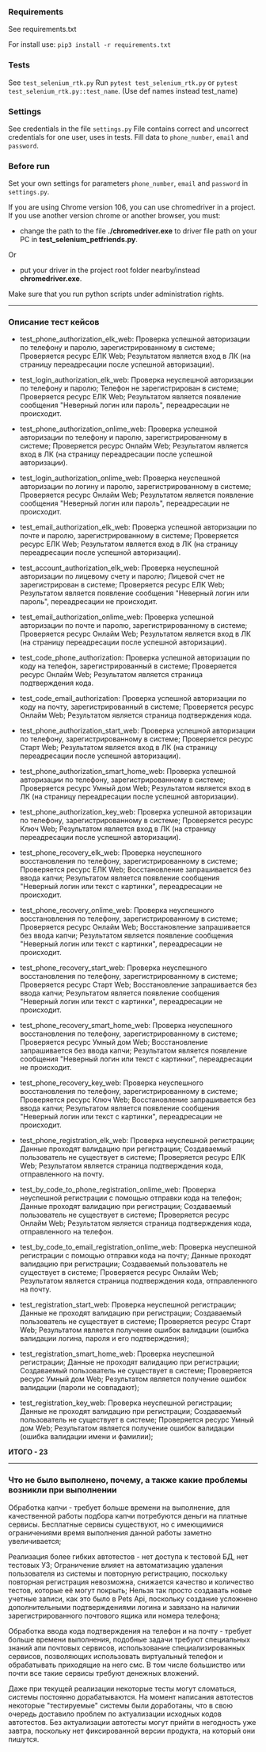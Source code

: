 ### Requirements

See requirements.txt

For install use:
`pip3 install -r requirements.txt`

### Tests

See `test_selenium_rtk.py`
Run `pytest test_selenium_rtk.py` or `pytest test_selenium_rtk.py::test_name`. (Use def names instead test_name)

### Settings
See credentials in the file `settings.py`
File contains correct and uncorrect credentials for one user, uses in tests.
Fill data to `phone_number`, `email` and `password`.

### Before run

Set your own settings for parameters `phone_number`, `email` and `password` in `settings.py`.

If you are using Chrome version 106, you can use chromedriver in a project.
If you use another version chrome or another browser, you must:
- change the path to the file __./chromedriver.exe__ to driver file path on your PC in __test_selenium_petfriends.py__.

Or

- put your driver in the project root folder nearby/instead __chromedriver.exe__.

Make sure that you run python scripts under administration rights.

***
### Описание тест кейсов

- test_phone_authorization_elk_web:
Проверка успешной авторизации по телефону и паролю, зарегистрированному в системе;
Проверяется ресурс ЕЛК Web;
Результатом является вход в ЛК (на страницу переадресации после успешной авторизации).

- test_login_authorization_elk_web:
Проверка неуспешной авторизации по телефону и паролю;
Телефон не зарегистрирован в системе;
Проверяется ресурс ЕЛК Web;
Результатом является появление сообщения "Неверный логин или пароль", переадресации не происходит.

- test_phone_authorization_onlime_web:
Проверка успешной авторизации по телефону и паролю, зарегистрированному в системе;
Проверяется ресурс Онлайм Web;
Результатом является вход в ЛК (на страницу переадресации после успешной авторизации).

- test_login_authorization_onlime_web:
Проверка неуспешной авторизации по логину и паролю, зарегистрированному в системе;
Проверяется ресурс Онлайм Web;
Результатом является появление сообщения "Неверный логин или пароль", переадресации не происходит.

- test_email_authorization_elk_web:
Проверка успешной авторизации по почте и паролю, зарегистрированному в системе;
Проверяется ресурс ЕЛК Web;
Результатом является вход в ЛК (на страницу переадресации после успешной авторизации).

- test_account_authorization_elk_web:
Проверка неуспешной авторизации по лицевому счету и паролю;
Лицевой счет не зарегистрирован в системе;
Проверяется ресурс ЕЛК Web;
Результатом является появление сообщения "Неверный логин или пароль", переадресации не происходит.

- test_email_authorization_onlime_web:
Проверка успешной авторизации по почте и паролю, зарегистрированному в системе;
Проверяется ресурс Онлайм Web;
Результатом является вход в ЛК (на страницу переадресации после успешной авторизации).

- test_code_phone_authorization:
Проверка успешной авторизации по коду на телефон, зарегистрированный в системе;
Проверяется ресурс Онлайм Web;
Результатом является страница подтверждения кода.

- test_code_email_authorization:
Проверка успешной авторизации по коду на почту, зарегистрированный в системе;
Проверяется ресурс Онлайм Web;
Результатом является страница подтверждения кода.

- test_phone_authorization_start_web:
Проверка успешной авторизации по телефону, зарегистрированному в системе;
Проверяется ресурс Старт Web;
Результатом является вход в ЛК (на страницу переадресации после успешной авторизации).

- test_phone_authorization_smart_home_web:
Проверка успешной авторизации по телефону, зарегистрированному в системе;
Проверяется ресурс Умный дом Web;
Результатом является вход в ЛК (на страницу переадресации после успешной авторизации).

- test_phone_authorization_key_web:
Проверка успешной авторизации по телефону, зарегистрированному в системе;
Проверяется ресурс Ключ Web;
Результатом является вход в ЛК (на страницу переадресации после успешной авторизации).

- test_phone_recovery_elk_web:
Проверка неуспешного восстановления по телефону, зарегистрированному в системе;
Проверяется ресурс ЕЛК Web;
Восстановление запрашивается без ввода капчи;
Результатом является появление сообщения "Неверный логин или текст с картинки", переадресации не происходит.

- test_phone_recovery_onlime_web:
Проверка неуспешного восстановления по телефону, зарегистрированному в системе;
Проверяется ресурс Онлайм Web;
Восстановление запрашивается без ввода капчи;
Результатом является появление сообщения "Неверный логин или текст с картинки", переадресации не происходит.

- test_phone_recovery_start_web:
Проверка неуспешного восстановления по телефону, зарегистрированному в системе;
Проверяется ресурс Старт Web;
Восстановление запрашивается без ввода капчи;
Результатом является появление сообщения "Неверный логин или текст с картинки", переадресации не происходит.

- test_phone_recovery_smart_home_web:
Проверка неуспешного восстановления по телефону, зарегистрированному в системе;
Проверяется ресурс Умный дом Web;
Восстановление запрашивается без ввода капчи;
Результатом является появление сообщения "Неверный логин или текст с картинки", переадресации не происходит.

- test_phone_recovery_key_web:
Проверка неуспешного восстановления по телефону, зарегистрированному в системе;
Проверяется ресурс Ключ Web;
Восстановление запрашивается без ввода капчи;
Результатом является появление сообщения "Неверный логин или текст с картинки", переадресации не происходит.

- test_phone_registration_elk_web:
Проверка неуспешной регистрации;
Данные проходят валидацию при регистрации;
Создаваемый пользователь не существует в системе;
Проверяется ресурс ЕЛК Web;
Результатом является страница подтверждения кода, отправленного на почту.

- test_by_code_to_phone_registration_onlime_web:
Проверка неуспешной регистрации с помощью отправки кода на телефон;
Данные проходят валидацию при регистрации;
Создаваемый пользователь не существует в системе;
Проверяется ресурс Онлайм Web;
Результатом является страница подтверждения кода, отправленного на телефон.

- test_by_code_to_email_registration_onlime_web:
Проверка неуспешной регистрации с помощью отправки кода на почту;
Данные проходят валидацию при регистрации;
Создаваемый пользователь не существует в системе;
Проверяется ресурс Онлайм Web;
Результатом является страница подтверждения кода, отправленного на почту.

- test_registration_start_web:
Проверка неуспешной регистрации;
Данные не проходят валидацию при регистрации;
Создаваемый пользователь не существует в системе;
Проверяется ресурс Старт Web;
Результатом является получение ошибок валидации (ошибка валидации логина, пароля и его подтверждения);

- test_registration_smart_home_web:
Проверка неуспешной регистрации;
Данные не проходят валидацию при регистрации;
Создаваемый пользователь не существует в системе;
Проверяется ресурс Умный дом Web;
Результатом является получение ошибок валидации (пароли не совпадают);

- test_registration_key_web:
Проверка неуспешной регистрации;
Данные не проходят валидацию при регистрации;
Создаваемый пользователь не существует в системе;
Проверяется ресурс Умный дом Web;
Результатом является получение ошибок валидации (ошибка валидации имени и фамилии);

__ИТОГО - 23__

***
### Что не было выполнено, почему, а также какие проблемы возникли при выполнении

Обработка капчи - требует больше времени на выполнение, для качественной работы подбора капчи потребуются деньги на платные сервисы.
Бесплатные сервисы существуют, но с имеющимися ограничениями время выполнения данной работы заметно увеличивается;

Реализация более гибких автотестов - нет доступа к тестовой БД, нет тестовых УЗ;
Ограничение влияет на автоматизацию удаления пользователя из системы и повторную регистрацию, поскольку повторная регистрация невозможна,
снижается качество и количество тестов, которые её могут покрыть;
Нельзя так просто создавать новые учетные записи, как это было в Pets Api, поскольку создание усложнено дополнительными подтверждениями логина
и завязано на наличии зарегистрированного почтового ящика или номера телефона;

Обработка ввода кода подтверждения на телефон и на почту - требует больше времени выполнения, подобные задачи требуют специальных знаний апи
почтовых сервисов, использование специализированных сервисов, позволяющих использовать виртуальный телефон и обрабатывать приходящие на него смс.
В том числе большиство или почти все такие сервисы требуют денежных вложений.

Даже при текущей реализации некоторые тесты могут сломаться, системы постоянно дорабатываются. На момент написания автотестов некоторые "тестируемые" системы
были доработаны, что в свою очередь доставило проблем по актуализации исходных кодов автотестов. Без актуализации автотесты могут прийти в негодность уже завтра,
поскольку нет фиксированной версии продукта, на который они пишутся.
